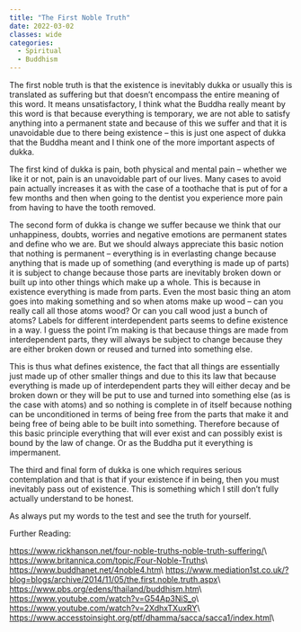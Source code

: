 ```yaml
---
title: "The First Noble Truth"
date: 2022-03-02
classes: wide
categories:
  - Spiritual 
  - Buddhism
---
```


The first noble truth is that the existence is inevitably dukka or usually this is translated as suffering but that doesn’t encompass the entire meaning of this word. It means unsatisfactory, I think what the Buddha really meant by this word is that because everything is temporary, we are not able to satisfy anything into a permanent state and because of this we suffer and that it is unavoidable due to there being existence – this is just one aspect of dukka that the Buddha meant and I think one of the more important aspects of dukka. 

The first kind of dukka is pain, both physical and mental pain – whether we like it or not, pain is an unavoidable part of our lives. Many cases to avoid pain actually increases it as with the case of a toothache that is put of for a few months and then when going to the dentist you experience more pain from having to have the tooth removed.

The second form of dukka is change we suffer because we think that our unhappiness, doubts, worries and negative emotions are permanent states and define who we are. But we should always appreciate this basic notion that nothing is permanent – everything is in everlasting change because anything that is made up of something (and everything is made up of parts) it is subject to change because those parts are inevitably broken down or built up into other things which make up a whole. This is because in existence everything is made from parts. Even the most basic thing an atom goes into making something and so when atoms make up wood – can you really call all those atoms wood? Or can you call wood just a bunch of atoms? Labels for different interdependent parts seems to define existence in a way. I guess the point I’m making is that because things are made from interdependent parts, they will always be subject to change because they are either broken down or reused and turned into something else. 

This is thus what defines existence, the fact that all things are essentially just made up of other smaller things and due to this its law that because everything is made up of interdependent parts they will either decay and be broken down or they will be put to use and turned into something else (as is the case with atoms) and so nothing is complete in of itself because nothing can be unconditioned in terms of being free from the parts that make it and being free of being able to be built into something. Therefore because of this basic principle everything that will ever exist and can possibly exist is bound by the law of change. Or as the Buddha put it everything is impermanent. 

The third and final form of dukka is one which requires serious contemplation and that is that if your existence if in being, then you must inevitably pass out of existence. This is something which I still don’t fully actually understand to be honest. 

As always put my words to the test and see the truth for yourself.


Further Reading:

<https://www.rickhanson.net/four-noble-truths-noble-truth-suffering/>\\
<https://www.britannica.com/topic/Four-Noble-Truths>\\
<https://www.buddhanet.net/4noble4.htm>\\
<https://www.mediation1st.co.uk/?blog=blogs/archive/2014/11/05/the.first.noble.truth.aspx>\\
<https://www.pbs.org/edens/thailand/buddhism.htm>\\
<https://www.youtube.com/watch?v=G54Ap3NiS_o>\\
<https://www.youtube.com/watch?v=2XdhxTXuxRY>\\
<https://www.accesstoinsight.org/ptf/dhamma/sacca/sacca1/index.html>\\



